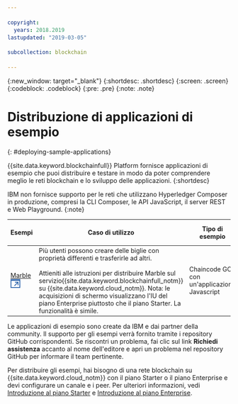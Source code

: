 ```yaml
---

copyright:
  years: 2018.2019
lastupdated: "2019-03-05"

subcollection: blockchain

---
```


{:new_window: target="_blank"}
{:shortdesc: .shortdesc}
{:screen: .screen}
{:codeblock: .codeblock}
{:pre: .pre}
{:note: .note}

# Distribuzione di applicazioni di esempio
{: #deploying-sample-applications}

{{site.data.keyword.blockchainfull}} Platform fornisce applicazioni di esempio che puoi distribuire e testare in modo da poter comprendere meglio le reti blockchain e lo sviluppo delle applicazioni.
{:shortdesc}

IBM non fornisce supporto per le reti che utilizzano Hyperledger Composer in produzione, compresi la CLI Composer, le API JavaScript, il server REST e Web Playground.
{:note}

|  Esempi     | Caso di utilizzo       | Tipo di esempio  | Creatore e supporto  |
| --------------|---------------------|----|-------|
| [Marble ![Icona link esterno](../images/external_link.svg "Icona link esterno")](https://github.com/IBM-Blockchain/marbles "Marble")| Più utenti possono creare delle biglie con proprietà differenti e trasferirle ad altri. <br> <br> Attieniti alle istruzioni per distribuire Marble sul servizio{{site.data.keyword.blockchainfull_notm}} su {{site.data.keyword.cloud_notm}}. Nota: le acquisizioni di schermo visualizzano l'IU del piano Enterprise piuttosto che il piano Starter. La funzionalità è simile. | Chaincode GO con un'applicazione Javascript| IBM<br> [Richiedi assistenza ![Icona link esterno](../images/external_link.svg "Icona link esterno")](https://github.com/IBM-Blockchain/marbles/issues "Richiedi assistenza") |


Le applicazioni di esempio sono create da IBM e dai partner della community. Il supporto per gli esempi verrà fornito tramite i repository GitHub corrispondenti. Se riscontri un problema, fai clic sul link **Richiedi assistenza** accanto al nome dell'editore e apri un problema nel repository GitHub per informare il team pertinente.

Per distribuire gli esempi, hai bisogno di una rete blockchain su {{site.data.keyword.cloud_notm}} con il piano Starter o il piano Enterprise e devi configurare un canale e i peer. Per ulteriori informazioni, vedi [Introduzione al piano Starter](/docs/services/blockchain/get_start_starter_plan.html#getting-started-with-starter-plan) e [Introduzione al piano Enterprise](/docs/services/blockchain/get_start.html#getting-started-with-enterprise-plan).
